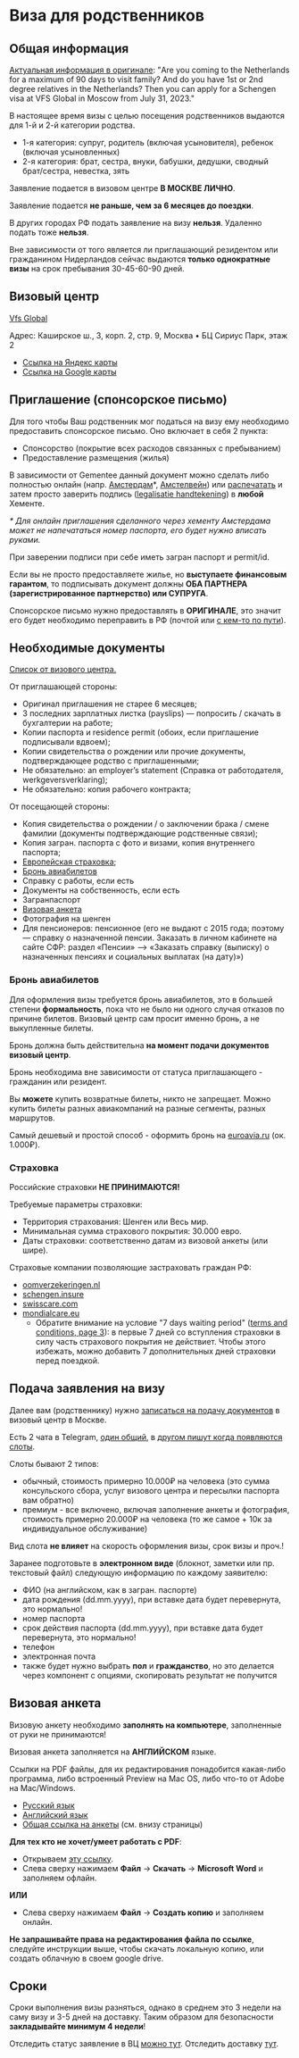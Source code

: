 # Виза для родственников

## Общая информация

[Актуальная информация в оригинале](https://www.netherlandsworldwide.nl/crisis/russia):
"Are you coming to the Netherlands for a maximum of 90 days to visit family? And do you have 1st or 2nd degree relatives in the Netherlands? Then you can apply for a Schengen visa at VFS Global in Moscow from July 31, 2023." 

В настоящее время визы с целью посещения родственников выдаются для 1-й и 2-й категории родства.

* 1-я категория: супруг, родитель (включая усыновителя), ребенок (включая усыновленных)
* 2-я категория: брат, сестра, внуки, бабушки, дедушки, сводный брат/сестра, невестка, зять

Заявление подается в визовом центре **В МОСКВЕ ЛИЧНО**.

Заявление подается **не раньше, чем за 6 месяцев до поездки**.

В других городах РФ подать заявление на визу **нельзя**. Удаленно подать тоже **нельзя**.

Вне зависимости от того является ли приглашающий резидентом или гражданином Нидерландов сейчас выдаются **только однократные визы** на срок пребывания 30-45-60-90 дней.

## Визовый центр

[Vfs Global](https://visa.vfsglobal.com/rus/ru/nld/attend-centre/moscow)    

Адрес: Каширское ш., 3, корп. 2, стр. 9, Москва • БЦ Сириус Парк, этаж 2

* [Ссылка на Яндекс карты](https://yandex.ru/maps/org/vfs_global/196140491828/?ll=37.631460%2C55.672488&z=15)
* [Ссылка на Google карты](https://www.google.com/maps?&z=16&q=55.672512,37.630748)

## Приглашение (спонсорское письмо)

Для того чтобы Ваш родственник мог податься на визу ему необходимо предоставить спонсорское письмо. Оно включает в себя 2 пункта:

* Спонсорство (покрытие всех расходов связанных с пребыванием)
* Предоставление размещения (жилья)

В зависимости от Gementee данный документ можно сделать либо полностью онлайн (напр. [Амстердам](https://www.amsterdam.nl/veelgevraagd/bewijs-van-garantstelling-of-onderdak-voor-bezoek-uit-het-buitenland-2f94a#:~:text=Een%20Bewijs%20van%20garantstelling%20of,is%20nodig%20voor%20een%20visum.)*, [Амстелвейн](https://www.amstelveen.nl/regelen-aanvragen/product/identiteitsbewijs-rijbewijs-en-uittreksel_uittreksels-en-registers_bezoek-uit-het-buitenland-ontvangen)) или [распечатать](https://ind.nl/nl/formulieren/1310.pdf) и затем просто заверить подпись ([legalisatie handtekening](https://www.amsterdam.nl/veelgevraagd/waar-kan-ik-mijn-handtekening-laten-legaliseren-2e812-kp)) в **любой** Хементе.

_* Для онлайн приглашения сделанного через хементу Амстердама может не напечататься номер паспорта, его будет нужно вписать руками._

При заверении подписи при себе иметь загран паспорт и permit/id.

Если вы не просто предоставляете жилье, но **выступаете финансовым гарантом**, то подписывать документ должны **ОБА ПАРТНЕРА (зарегистрированное партнерство) или СУПРУГА**.

Спонсорское письмо нужно предоставлять в **ОРИГИНАЛЕ**, это значит его будет необходимо переправить в РФ (почтой или [с кем-то по пути](https://t.me/benelux_post_pool)).

## Необходимые документы

[Список от визового центра.](https://www.vfsglobal.com/one-pager/netherlands/russia/russian/pdf/check-list-Copy-3.pdf)
 
От приглашающей стороны:
* Оригинал приглашения не старее 6 месяцев;
* 3 последних зарплатных листка (payslips) — попросить / скачать в бухгалтерии на работе;
* Копии паспорта и residence permit (обоих, если приглашение подписывали вдвоем);
* Копии свидетельства о рождении или прочие документы, подтверждающее родство с приглашенными;
* Не обязательно: an employer’s statement (Справка от работодателя, werkgeversverklaring);
* Не обязательно: копия рабочего контракта;

От посещающей стороны:
* Копия свидетельства о рождении / о заключении брака / смене фамилии (документы подтверждающие родственные связи);
* Копия загран. паспорта с фото и визами, копия внутреннего паспорта;
* [Европейская страховка](#страховка);
* [Бронь авиабилетов](#бронь-авиабилетов)
* Справку с работы, если есть
* Документы на собственность, если есть
* Загранпаспорт
* [Визовая анкета](#визовая-анкета)
* Фотография на шенген
* Для пенсионеров: пенсионное (его не выдают с 2015 года; поэтому — справку о назначенной пенсии. Заказать в личном кабинете на сайте СФР: раздел «Пенсии» —> «Заказать справку (выписку) о назначенных пенсиях и социальных выплатах (на дату)»)

### Бронь авиабилетов

Для оформления визы требуется бронь авиабилетов, это в большей степени **формальность**, пока что не было ни одного случая отказов по причине билетов. Визовый центр сам просит именно бронь, а не выкупленные билеты.

Бронь должна быть действительна **на момент подачи документов визовый центр**.

Бронь необходима вне зависимости от статуса приглашающего - гражданин или резидент.

Вы **можете** купить возвратные билеты, никто не запрещает. Можно купить билеты разных авиакомпаний на разные сегменты, разных маршрутов.

Самый дешевый и простой способ - оформить бронь на [euroavia.ru](http://euroavia.ru) (ок. 1.000₽).

### Страховка

Российские страховки **НЕ ПРИНИМАЮТСЯ!**

Требуемые параметры страховки:
- Территория страхования: Шенген или Весь мир.
- Минимальная сумма страхового покрытия: 30.000 евро.
- Даты страховки: соответственно датам из визовой анкеты (или шире).

Страховые компании позволяющие застраховать граждан РФ:
- [oomverzekeringen.nl](http://www.oomverzekeringen.nl)
- [schengen.insure](https://www.schengen.insure/en)
- [swisscare.com](https://swisscare.com/en/wizard)
- [mondialcare.eu](https://www.mondialcare.eu/schengen-travel-insurance/)
  - Обратите внимание на условие "7 days waiting period" ([terms and conditions, page 3](https://api.mondialcare.eu/wp-content/uploads/2021/12/MC-SCHENGEN-TRAVEL-INSURANCE-bd-6.pdf)): в первые 7 дней со вступления страховки в силу часть страхового покрытия не действиет. Чтобы этого избежать, можно добавить 7 дополнительных дней страховки перед поездкой.

## Подача заявления на визу

Далее вам (родственнику) нужно [записаться на подачу документов](https://visa.vfsglobal.com/rus/en/nld) в визовый центр в Москве.

Есть 2 чата в Telegram, [один общий](https://t.me/visa_babushek), в [другом пишут когда появляются слоты](https://t.me/slots_visa_babushek).

Слоты бывают 2 типов:
* обычный, стоимость примерно 10.000₽ на человека (это сумма консульского сбора, услуг визового центра и пересылки паспорта вам обратно)
* премиум - все включено, включая заполнение анкеты и фотография, стоимость примерно 20.000₽ на человека (то же самое + 10к за индивидуальное обслуживание)

Вид слота **не влияет** на скорость оформления визы, срок визы и проч.!

Заранее подготовьте в **электронном виде** (блокнот, заметки или пр. текстовый файл) следующую информацию по каждому заявителю:

- ФИО (на английском, как в загран. паспорте)
- дата рождения (dd.mm.yyyy), при вставке дата будет перевернута, это нормально!
- номер паспорта
- срок действия паспорта (dd.mm.yyyy), при вставке дата будет перевернута, это нормально!
- телефон
- электронная почта
- также будет нужно выбрать **пол** и **гражданство**, но это делается через компонент с опциями, скопировать результат не получится

## Визовая анкета

Визовую анкету необходимо **заполнять на компьютере**, заполненные от руки не принимаются!

Визовая анкета заполняется на **АНГЛИЙСКОМ** языке. 

Ссылки на PDF файлы, для их редактирования понадобится какая-либо программа, либо встроенный Preview на Mac OS, либо что-то от Adobe на Mac/Windows.

* [Русский язык](https://consular.mfaservices.nl/assets/documents/pdf/forms/schengen_visa_application_form_russian.pdf) 
* [Английский язык](https://consular.mfaservices.nl/assets/documents/pdf/forms/schengen_visa_application_form_english.pdf)
* [Общая ссылка на анкеты](https://consular.mfaservices.nl/schengen-visa) (см. внизу страницы)

**Для тех кто не хочет/умеет работать с PDF**:

* Открываем [эту ссылку](https://docs.google.com/document/d/1Mi_KMv5M9HLbHS00M-IKUKw3Ltxp0y7h--TWOzFiJWk/edit).
* Слева сверху нажимаем **Файл** → **Скачать** → **Microsoft Word** и заполняем офлайн.

**ИЛИ**

* Слева сверху нажимаем **Файл** → **Создать копию** и заполняем онлайн.

**Не запрашивайте права на редактирования файла по ссылке**, следуйте инструкции выше, чтобы скачать локальную копию, или создать облачную в своем google drive.

## Сроки

Сроки выполнения визы разняться, однако в среднем это 3 недели на саму визу и 3-5 дней на доставку. Таким образом для безопасности **закладывайте минимум 4 недели**!

Отследить статус заявление в ВЦ [можно тут](https://www.vfsvisaservicesrussia.com/Global-Passporttracking/Track/Index?q=shSA0YnE4pLF9Xzwon/x/MI24mBrB3J1rBC1vdDKa5IQdrJXKYTs+DdVJBpH9l4lWnAN3TLRYw6v+MSKQf/1qLGw6TqTA4D675SpJr4T4QA=).
Отследить доставку [тут](https://fox-express.ru/tracking/).
